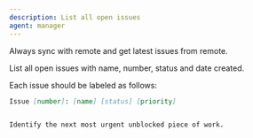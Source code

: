 ```yaml
---
description: List all open issues
agent: manager
---
```


Always sync with remote and get latest issues from remote.

List all open issues with name, number, status and date created.

Each issue should be labeled as follows:

```md
Issue [number]: [name] [status] [priority]


Identify the next most urgent unblocked piece of work.
